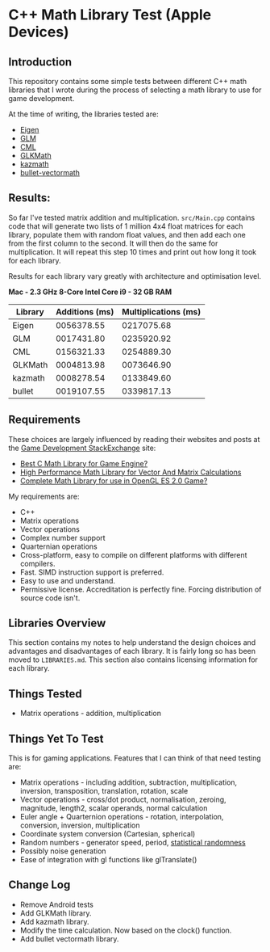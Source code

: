 C++ Math Library Test (Apple Devices)
=====================

Introduction
------------
This repository contains some simple tests between different C++ math libraries that I wrote during the process of selecting a math library to use for game development.

At the time of writing, the libraries tested are:

* [Eigen](http://eigen.tuxfamily.org)
* [GLM](http://glm.g-truc.net/)
* [CML](http://cmldev.net/)
* [GLKMath](http://developer.apple.com/library/mac/#documentation/GLkit/Reference/GLKit_Collection/_index.html)
* [kazmath](https://github.com/Kazade/kazmath)
* [bullet-vectormath](http://bullet.svn.sourceforge.net/viewvc/bullet/trunk/Extras/vectormathlibrary/)
  
Results:
----------------------------------------------

So far I've tested matrix addition and multiplication. `src/Main.cpp` contains
code that will generate two lists of 1 million 4x4 float matrices for each
library, populate them with random float values, and then add each one from the
first column to the second. It will then do the same for multiplication. It
will repeat this step 10 times and print out how long it took for each library.

Results for each library vary greatly with architecture and optimisation level.

**Mac - 2.3 GHz 8-Core Intel Core i9 - 32 GB RAM**

| Library | Additions (ms) | Multiplications (ms) |
|---------|----------------|----------------------|
| Eigen   | 0056378.55     | 0217075.68           |
| GLM     | 0017431.80     | 0235920.92           |
| CML     | 0156321.33     | 0254889.30           |
| GLKMath | 0004813.98     | 0073646.90           |
| kazmath | 0008278.54     | 0133849.60           |
| bullet  | 0019107.55     | 0339817.13           |

Requirements
------------

These choices are largely influenced by reading their websites and posts at
the [Game Development StackExchange](http://gamedev.stackexchange.com/) site:

* [Best C Math Library for Game
  Engine?](http://gamedev.stackexchange.com/questions/9924/best-c-math-library-for-game-engine)
* [High Performance Math Library for Vector And Matrix
  Calculations](http://stackoverflow.com/questions/5935075/high-performance-math-library-for-vector-and-matrix-calculations)
* [Complete Math Library for use in OpenGL ES 2.0
  Game?](http://gamedev.stackexchange.com/questions/8234/complete-math-library-for-use-in-opengl-es-2-0-game)

My requirements are:

* C++
* Matrix operations
* Vector operations
* Complex number support
* Quarternian operations
* Cross-platform, easy to compile on different platforms with different
  compilers.
* Fast. SIMD instruction support is preferred.
* Easy to use and understand.
* Permissive license. Accreditation is perfectly fine. Forcing distribution of
  source code isn't.

Libraries Overview
------------------
This section contains my notes to help understand the design choices and
advantages and disadvantages of each library. It is fairly long so has been
moved to `LIBRARIES.md`. This section also contains licensing information for
each library.

Things Tested
-------------
* Matrix operations - addition, multiplication

Things Yet To Test
------------------
This is for gaming applications. Features that I can think of that need testing
are:

* Matrix operations - including addition, subtraction, multiplication,
  inversion, transposition, translation, rotation, scale
* Vector operations - cross/dot product, normalisation, zeroing, magnitude,
  length2, scalar operands, normal calculation
* Euler angle + Quarternion operations - rotation, interpolation,
  conversion, inversion, multiplication
* Coordinate system conversion (Cartesian, spherical)
* Random numbers - generator speed, period, [statistical
  randomness](http://en.wikipedia.org/wiki/Diehard_tests)
* Possibly noise generation
* Ease of integration with gl functions like glTranslate()

Change Log
-----------

- Remove Android tests
- Add GLKMath library.
- Add kazmath library.
- Modify the time calculation. Now based on the clock() function.
- Add bullet vectormath library.

